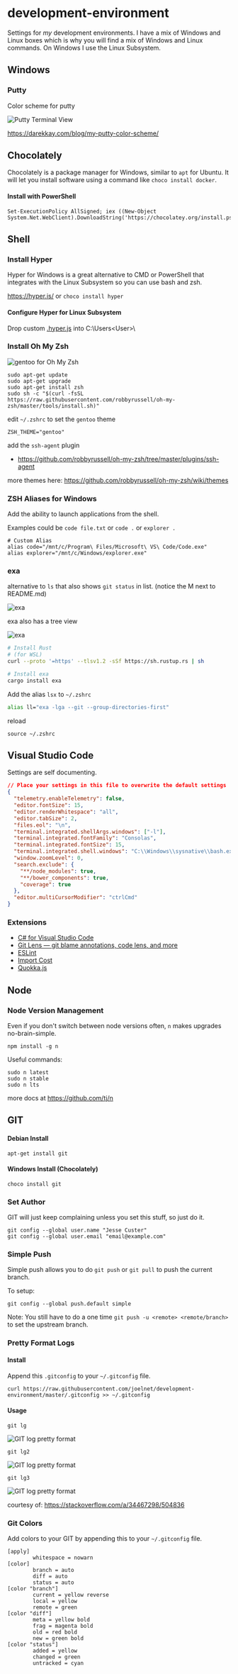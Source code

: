 # development-environment
Settings for _my_ development environments. I have a mix of Windows and Linux boxes which is why you will find a mix of Windows and Linux commands. On Windows I use the Linux Subsystem.

## Windows

### Putty

Color scheme for putty

![Putty Terminal View](https://darekkay.com/blog/my-putty-color-scheme/ls-eclectide.png)

https://darekkay.com/blog/my-putty-color-scheme/

## Chocolately

Chocolately is a package manager for Windows, similar to `apt` for Ubuntu. It will let you install software using a command like `choco install docker`.

#### Install with PowerShell

```
Set-ExecutionPolicy AllSigned; iex ((New-Object System.Net.WebClient).DownloadString('https://chocolatey.org/install.ps1'))
```

## Shell

### Install Hyper

Hyper for Windows is a great alternative to CMD or PowerShell that integrates with the Linux Subsystem so you can use bash and zsh.

https://hyper.is/ or `choco install hyper`

#### Configure Hyper for Linux Subsystem

Drop custom [.hyper.js](./content/.hyper.js) into C:\Users\<User>\

### Install Oh My Zsh

![gentoo for Oh My Zsh](https://github.com/joelnet/development-environment/blob/master/content/oh-my-zsh-gentoo.png)

```
sudo apt-get update
sudo apt-get upgrade
sudo apt-get install zsh
sudo sh -c "$(curl -fsSL https://raw.githubusercontent.com/robbyrussell/oh-my-zsh/master/tools/install.sh)"
```

edit `~/.zshrc` to set the `gentoo` theme

```
ZSH_THEME="gentoo"
```

add the `ssh-agent` plugin

* https://github.com/robbyrussell/oh-my-zsh/tree/master/plugins/ssh-agent

more themes here: https://github.com/robbyrussell/oh-my-zsh/wiki/themes

### ZSH Aliases for Windows

Add the ability to launch applications from the shell.

Examples could be `code file.txt` or `code .` or `explorer .`

```
# Custom Alias
alias code="/mnt/c/Program\ Files/Microsoft\ VS\ Code/Code.exe"
alias explorer="/mnt/c/Windows/explorer.exe"
```

### exa

alternative to `ls` that also shows `git status` in list. (notice the M next to README.md)

![exa](https://github.com/joelnet/development-environment/blob/master/content/exa.png)

exa also has a tree view

![exa](https://github.com/joelnet/development-environment/blob/master/content/exa2.png)

```sh
# Install Rust
# (for WSL)
curl --proto '=https' --tlsv1.2 -sSf https://sh.rustup.rs | sh

# Install exa
cargo install exa
```

Add the alias `lsx` to `~/.zshrc`

```sh
alias ll="exa -lga --git --group-directories-first"
```

reload

```
source ~/.zshrc
```

## Visual Studio Code

Settings are self documenting.

```json
// Place your settings in this file to overwrite the default settings
{
  "telemetry.enableTelemetry": false,
  "editor.fontSize": 15,
  "editor.renderWhitespace": "all",
  "editor.tabSize": 2,
  "files.eol": "\n",
  "terminal.integrated.shellArgs.windows": ["-l"],
  "terminal.integrated.fontFamily": "Consolas",
  "terminal.integrated.fontSize": 15,
  "terminal.integrated.shell.windows": "C:\\Windows\\sysnative\\bash.exe",
  "window.zoomLevel": 0,
  "search.exclude": {
    "**/node_modules": true,
    "**/bower_components": true,
    "coverage": true
  },
  "editor.multiCursorModifier": "ctrlCmd"
}
```
### Extensions

* [C# for Visual Studio Code](https://marketplace.visualstudio.com/items?itemName=ms-vscode.csharp&dotnetid=1995460832.1502310825)
* [Git Lens — git blame annotations, code lens, and more](https://marketplace.visualstudio.com/items?itemName=eamodio.gitlens)
* [ESLint](https://marketplace.visualstudio.com/items?itemName=dbaeumer.vscode-eslint)
* [Import Cost](https://marketplace.visualstudio.com/items?itemName=wix.vscode-import-cost)
* [Quokka.js](https://marketplace.visualstudio.com/items?itemName=WallabyJs.quokka-vscode)

## Node

### Node Version Management

Even if you don't switch between node versions often, `n` makes upgrades no-brain-simple.

`npm install -g n`

Useful commands:

```
sudo n latest
sudo n stable
sudo n lts
```

more docs at https://github.com/tj/n

## GIT

#### Debian Install

`apt-get install git`

#### Windows Install (Chocolately)

`choco install git`

### Set Author

GIT will just keep complaining unless you set this stuff, so just do it.

```
git config --global user.name "Jesse Custer"
git config --global user.email "email@example.com"
```

### Simple Push

Simple push allows you to do `git push` or `git pull` to push the current branch.

To setup:

`git config --global push.default simple`

Note: You still have to do a one time `git push -u <remote> <remote/branch>` to set the upstream branch.

### Pretty Format Logs

#### Install

Append this `.gitconfig` to your `~/.gitconfig` file.

`curl https://raw.githubusercontent.com/joelnet/development-environment/master/.gitconfig >> ~/.gitconfig`

#### Usage

`git lg`

![GIT log pretty format](https://github.com/joelnet/development-environment/blob/master/content/git-log-pretty.png)

`git lg2`

![GIT log pretty format](https://github.com/joelnet/development-environment/blob/master/content/git-log-pretty2.png)

`git lg3`

![GIT log pretty format](https://github.com/joelnet/development-environment/blob/master/content/git-log-pretty3.png)

courtesy of: https://stackoverflow.com/a/34467298/504836

### Git Colors

Add colors to your GIT by appending this to your `~/.gitconfig` file.

```
[apply]
        whitespace = nowarn
[color]
        branch = auto
        diff = auto
        status = auto
[color "branch"]
        current = yellow reverse
        local = yellow
        remote = green
[color "diff"]
        meta = yellow bold
        frag = magenta bold
        old = red bold
        new = green bold
[color "status"]
        added = yellow
        changed = green
        untracked = cyan
```

